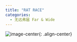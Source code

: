 ```yaml
---
title: "RAT RACE"
categories:
  - 无远弗届 Far & Wide
---
```


![image-center](http://jackie9.github.io/assets/images/polyp_cartoon_Rat_Race.jpg){: .align-center}

